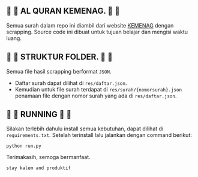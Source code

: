 ## :dash: :dash: AL QURAN KEMENAG. :dash: :dash:
Semua surah dalam repo ini diambil dari website [KEMENAG](https://quran.kemenag.go.id) dengan scrapping. Source code ini dibuat untuk tujuan belajar dan mengisi waktu luang.

## :dash: :dash: STRUKTUR FOLDER. :dash: :dash:
Semua file hasil scrapping berformat `JSON`.

* Daftar surah dapat dilihat di `res/daftar.json`.
* Kemudian untuk file surah terdapat di `res/surah/{nomorsurah}.json` penamaan file dengan nomor surah yang ada di `res/daftar.json`.

## :dash: :dash: RUNNING :dash: :dash:
Silakan terlebih dahulu install semua kebutuhan, dapat dilihat di `requirements.txt`. Setelah terinstall lalu jalankan dengan command berikut:

```
python run.py
```

Terimakasih, semoga bermanfaat.

```
stay kalem and produktif
```